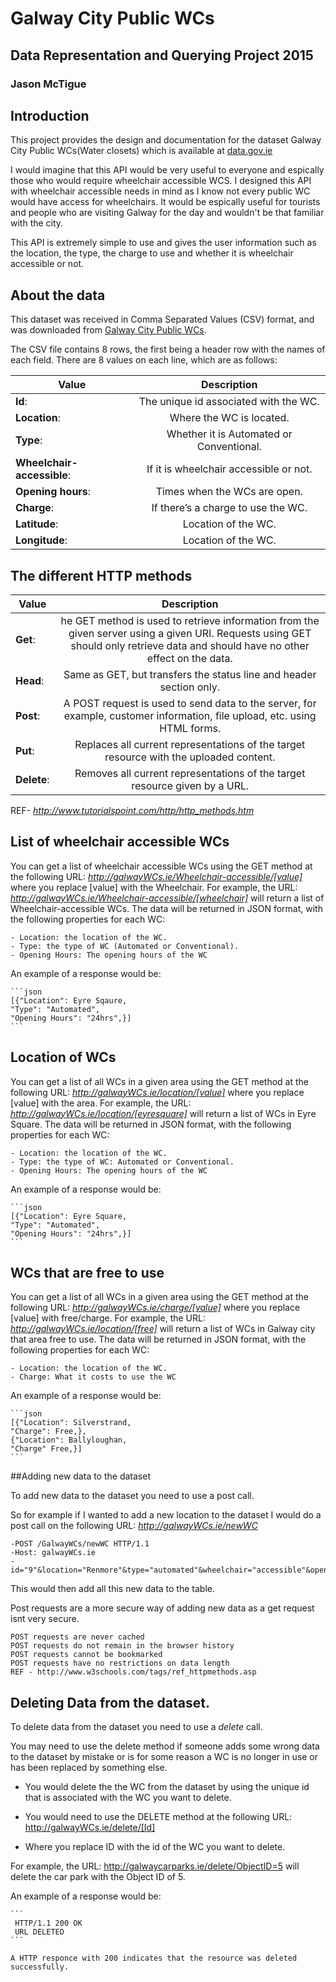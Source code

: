 # Galway City Public WCs
## Data Representation and Querying Project 2015
### Jason McTigue

## Introduction
This project provides the design and documentation for the dataset Galway City Public WCs(Water closets) which is available at [data.gov.ie](https://data.gov.ie/dataset/galway-city-public-wcs)

I would imagine that this API would be very useful to everyone and espically those who would require wheelchair accessible WCS. I designed this API with wheelchair accessible needs in mind as I know not every public WC would have access for wheelchairs. It would be espically useful for tourists and people who are visiting Galway for the day and wouldn't be that familiar with the city.

This API is extremely simple to use and gives the user information such as the location, the type, the charge to use and whether it is wheelchair accessible or not.

## About the data
This dataset was received in Comma Separated Values (CSV) format, and was downloaded from [Galway City Public WCs](https://data.gov.ie/dataset/galway-city-public-wcs/resource/0e15c0e0-0c00-4650-aebc-c9304ae33ea0).

The CSV file contains 8 rows, the first being a header row with the names of each field.
There are 8 values on each line, which are as follows:

| **Value**       | **Description** |
| ------------- |:-------------:|
| **Id**:     | The unique id associated with the WC.|
| **Location**: | Where the WC is located.|
| **Type**: | Whether it is Automated or Conventional.|
| **Wheelchair-accessible**: | If it is wheelchair accessible or not.|
| **Opening hours**: | Times when the WCs are open.|
| **Charge**: | If there’s a charge to use the WC.|
| **Latitude**: | Location of the WC.|
| **Longitude**: | Location of the WC.|

## The different HTTP methods

| **Value**       | **Description** |
| ------------- |:-------------:|
| **Get**:     | he GET method is used to retrieve information from the given server using a given URI. Requests using GET should only retrieve data and should have no other effect on the data. |
| **Head**: | Same as GET, but transfers the status line and header section only. |
| **Post**: | A POST request is used to send data to the server, for example, customer information, file upload, etc. using HTML forms. |
| **Put**: | Replaces all current representations of the target resource with the uploaded content. |
| **Delete**: | Removes all current representations of the target resource given by a URL. |

REF- *http://www.tutorialspoint.com/http/http_methods.htm*
## List of wheelchair accessible WCs
You can get a list of wheelchair accessible WCs using the GET method at the following URL:
*http://galwayWCs.ie/Wheelchair-accessible/[value]*
where you replace [value] with the Wheelchair.
For example, the URL:
*http://galwayWCs.ie/Wheelchair-accessible/[wheelchair]*
will return a list of Wheelchair-accessible WCs.
The data will be returned in JSON format, with the following properties for each WC:

    - Location: the location of the WC.
    - Type: the type of WC (Automated or Conventional).
    - Opening Hours: The opening hours of the WC
    
An example of a response would be:

    ```json
    [{"Location": Eyre Sqaure, 
    "Type": "Automated",
    "Opening Hours": "24hrs",}]
    ```
    
## Location of WCs
You can get a list of all WCs in a given area using the GET method at the following URL:
*http://galwayWCs.ie/location/[value]*
where you replace [value] with the area.
For example, the URL:
*http://galwayWCs.ie/location/[eyresquare]*
will return a list of WCs in Eyre Square.
The data will be returned in JSON format, with the following properties for each WC:

    - Location: the location of the WC.
    - Type: the type of WC: Automated or Conventional.
    - Opening Hours: The opening hours of the WC
    
An example of a response would be:

    ```json
    [{"Location": Eyre Square, 
    "Type": "Automated",
    "Opening Hours": "24hrs",}]
    ```
    
## WCs that are free to use
You can get a list of all WCs in a given area using the GET method at the following URL:
*http://galwayWCs.ie/charge/[value]*
where you replace [value] with free/charge.
For example, the URL:
*http://galwayWCs.ie/location/[free]*
will return a list of WCs in Galway city that area free to use.
The data will be returned in JSON format, with the following properties for each WC:

    - Location: the location of the WC.
    - Charge: What it costs to use the WC
    
An example of a response would be:

    ```json
    [{"Location": Silverstrand, 
    "Charge": Free,},
    {"Location": Ballyloughan,
    "Charge" Free,}]
    ```
    
##Adding new data to the dataset

To add new data to the dataset you need to use a post call. 

So for example if I wanted to add a new location to the dataset I would do a post call on the following URL: *http://galwayWCs.ie/newWC*

    -POST /GalwayWCs/newWC HTTP/1.1
    -Host: galwayWCs.ie
    -id="9"&location="Renmore"&type="automated"&wheelchair="accessible"&openinghours="24hr"&charge="free"

This would then add all this new data to the table.

Post requests are a more secure way of adding new data as a get request isnt very secure.

    POST requests are never cached
    POST requests do not remain in the browser history
    POST requests cannot be bookmarked
    POST requests have no restrictions on data length
    REF - http://www.w3schools.com/tags/ref_httpmethods.asp

## Deleting Data from the dataset.

To delete data from the dataset you need to use a *delete* call.

You may need to use the delete method if someone adds some wrong data to the dataset by mistake or is for some reason a WC is no longer in use or has been replaced by something else.

- You would delete the the WC from the dataset by using the unique id that is associated  with the WC you want to delete.

- You would need to use the DELETE method at the following URL: http://galwayWCs.ie/delete/[Id]

- Where you replace ID with the id of the WC you want to delete.

For example, the URL: http://galwaycarparks.ie/delete/ObjectID=5
will delete the car park with the Object ID of 5.

   An example of a response would be:

    ```
     HTTP/1.1 200 OK
     URL DELETED
    ```
    
    A HTTP responce with 200 indicates that the resource was deleted successfully.
